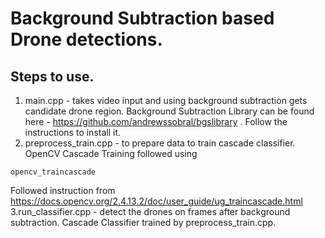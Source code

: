 # Background Subtraction based Drone detections.

## Steps to use.

1. main.cpp - takes video input and using background subtraction gets candidate drone region. Background Subtraction Library can be found here - 
https://github.com/andrewssobral/bgslibrary  . Follow the instructions to install it.
2. preprocess_train.cpp - to prepare data to train cascade classifier. OpenCV Cascade Training followed using
```
opencv_traincascade
```
Followed instruction from https://docs.opencv.org/2.4.13.2/doc/user_guide/ug_traincascade.html
3.run_classifier.cpp - detect the drones on frames after background subtraction. Cascade Classifier trained by preprocess_train.cpp.
